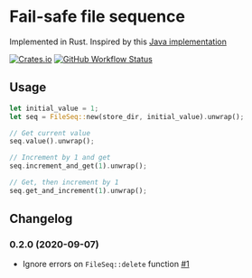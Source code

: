# Fail-safe file sequence

Implemented in Rust.
Inspired by this [Java implementation](https://commons.apache.org/proper/commons-transaction/apidocs/org/apache/commons/transaction/file/FileSequence.html)

[![Crates.io](https://img.shields.io/crates/v/file-seq)](https://crates.io/crates/file-seq)
[![GitHub Workflow Status](https://img.shields.io/github/workflow/status/jonhkr/rust-file-seq/rust.yml?branch=main)](https://github.com/jonhkr/rust-file-seq/actions)
## Usage

```rust
let initial_value = 1;
let seq = FileSeq::new(store_dir, initial_value).unwrap();

// Get current value
seq.value().unwrap();

// Increment by 1 and get
seq.increment_and_get(1).unwrap();

// Get, then increment by 1
seq.get_and_increment(1).unwrap();
```

## Changelog

### 0.2.0 (2020-09-07)
- Ignore errors on `FileSeq::delete` function [\#1](https://github.com/jonhkr/rust-file-seq/pull/1)
